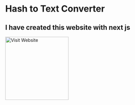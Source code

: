 # Hash to Text Converter
## I have created this website with next js


[<img alt="Visit Website" src="https://agrilyze.ca/wp-content/uploads/2020/05/visit-website-button.png" width="200">](https://hextotext.vercel.app)

